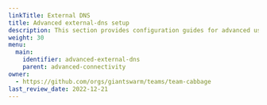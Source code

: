 ```yaml
---
linkTitle: External DNS
title: Advanced external-dns setup
description: This section provides configuration guides for advanced use cases of the External DNS App.
weight: 30
menu:
  main:
    identifier: advanced-external-dns
    parent: advanced-connectivity
owner:
  - https://github.com/orgs/giantswarm/teams/team-cabbage
last_review_date: 2022-12-21
---
```


